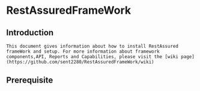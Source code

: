 # RestAssuredFrameWork

## Introduction

    This document gives information about how to install RestAssured frameWork and setup. For more information about framework 
    components,API, Reports and Capabilities, please visit the [wiki page](https://github.com/sent2280/RestAssuredFrameWork/wiki)
    
## Prerequisite
  
  
  
